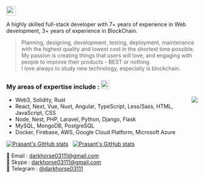 <img src="https://media.giphy.com/media/hvRJCLFzcasrR4ia7z/giphy.gif" width="25px">

A highly skilled full-stack developer with 7+ years of experience in Web development, 3+ years of experience in BlockChain.

> Planning, designing, development, testing, deployment, maintenance with the highest quality and lowest cost in the shortest time possible. My passion is creating things that users will love, and engaging with people to improve their products - BEST or nothing. <br/>
> I love always to study new technology, especially is blockchain.

### My areas of expertise include : <img src="https://user-images.githubusercontent.com/86523551/148903048-c6cefbc7-05f3-42a5-b189-e9e80bb21a65.png" width="23px">
<img src="https://cdn.discordapp.com/emojis/843572666015416340.gif?v=1" align="right">

- Web3, Solidity, Rust
- React, Next, Vue, Nuxt, Angular, TypeScript, Less/Sass, HTML, JavaScript, CSS
- Node, Nest, PHP, Laravel, Python, Django, Flask
- MySQL, MongoDB, PostgreSQL
- Docker, Firebase, AWS, Google Cloud Platform, Microsoft Azure

[![Prasant's GitHub stats](https://github-readme-stats.vercel.app/api?username=Darkhorse03111&show_icons=true&theme=radical)](https://github.com/Darkhorse03111) &nbsp;
[![Prasant's GitHub stats](https://github-readme-stats.vercel.app/api/top-langs/?username=Darkhorse03111&layout=compact&show_icons=true&theme=radical)](https://github.com/Darkhorse03111)

📝 Email : darkhorse03111@gmail.com<br/>
💬 Skype : [darkhorse03111@gmail.com](https://join.skype.com/invite/g5flNuJT9hNM)<br/>
💬 Telegram : [@darkhorse03111](https://t.me/darkhorse03111)
